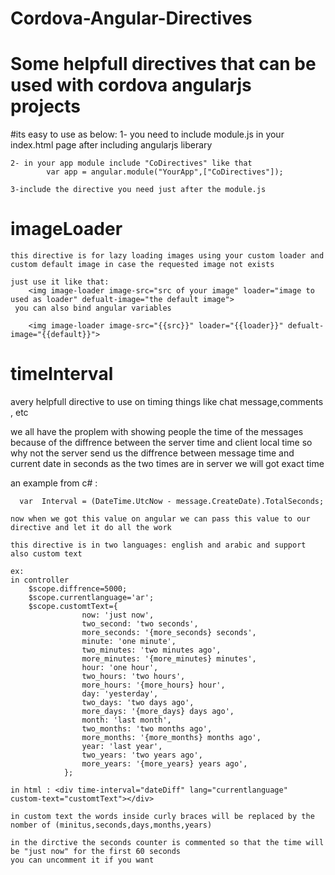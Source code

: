 # Cordova-Angular-Directives
# Some helpfull directives that can be used with cordova angularjs projects
#its easy to use as below:
    1- you need to include module.js in your index.html page after including angularjs liberary

    2- in your app module include "CoDirectives" like that    
            var app = angular.module("YourApp",["CoDirectives"]);

    3-include the directive you need just after the module.js

# imageLoader
    this directive is for lazy loading images using your custom loader and custom default image in case the requested image not exists 
    
    just use it like that:
        <img image-loader image-src="src of your image" loader="image to used as loader" defualt-image="the default image">
     you can also bind angular variables

        <img image-loader image-src="{{src}}" loader="{{loader}}" defualt-image="{{default}}">    

# timeInterval
   avery helpfull directive to use on timing things like chat message,comments , etc

   we all have the proplem with showing people the time of the messages because of the diffrence between the server time and client local time so why not the server send us the diffrence between message time and current date in seconds as the two times are in server 
   we will got exact time 

   an example from c# :

      var  Interval = (DateTime.UtcNow - message.CreateDate).TotalSeconds;

    now when we got this value on angular we can pass this value to our directive and let it do all the work

    this directive is in two languages: english and arabic and support also custom text 

    ex: 
    in controller
        $scope.diffrence=5000;
        $scope.currentlanguage='ar';
        $scope.customtText={
                    now: 'just now',
                    two_second: 'two seconds',
                    more_seconds: '{more_seconds} seconds',
                    minute: 'one minute',
                    two_minutes: 'two minutes ago',
                    more_minutes: '{more_minutes} minutes',
                    hour: 'one hour',
                    two_hours: 'two hours',
                    more_hours: '{more_hours} hour',
                    day: 'yesterday',
                    two_days: 'two days ago',
                    more_days: '{more_days} days ago',
                    month: 'last month',
                    two_months: 'two months ago',
                    more_months: '{more_months} months ago',
                    year: 'last year',
                    two_years: 'two years ago',
                    more_years: '{more_years} years ago',
                };

    in html : <div time-interval="dateDiff" lang="currentlanguage"  custom-text="customtText"></div>
    
    in custom text the words inside curly braces will be replaced by the nomber of (minitus,seconds,days,months,years)
    
    in the dirctive the seconds counter is commented so that the time will be "just now" for the first 60 seconds
    you can uncomment it if you want

    


